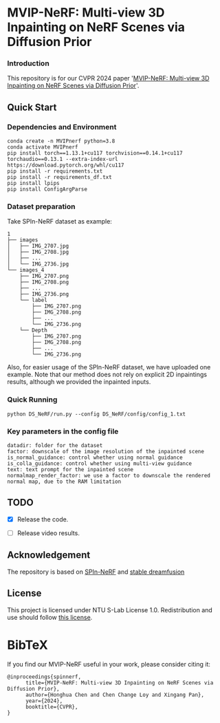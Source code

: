 # MVIP-NeRF: Multi-view 3D Inpainting on NeRF Scenes via Diffusion Prior

### Introduction
This repository is for our CVPR 2024 paper '[MVIP-NeRF: Multi-view 3D Inpainting on NeRF Scenes via Diffusion Prior](https://chenhonghua.github.io/clay.github.io/)'. 

## Quick Start

### Dependencies and Environment
```
conda create -n MVIPnerf python=3.8
conda activate MVIPnerf
pip install torch==1.13.1+cu117 torchvision==0.14.1+cu117 torchaudio==0.13.1 --extra-index-url https://download.pytorch.org/whl/cu117
pip install -r requirements.txt
pip install -r requirements_df.txt
pip install lpips
pip install ConfigArgParse
```

### Dataset preparation
Take SPIn-NeRF dataset as example:
```
1
├── images
│   ├── IMG_2707.jpg
│   ├── IMG_2708.jpg
│   ├── ...
│   └── IMG_2736.jpg
└── images_4
    ├── IMG_2707.png
    ├── IMG_2708.png
    ├── ...
    ├── IMG_2736.png
    └── label
        ├── IMG_2707.png
        ├── IMG_2708.png
        ├── ...
        └── IMG_2736.png
    └── Depth
        ├── IMG_2707.png
        ├── IMG_2708.png
        ├── ...
        └── IMG_2736.png

```
Also, for easier usage of the SPIn-NeRF dataset, we have uploaded one example. Note that our method does not rely on explicit 2D inpaintings results, although we provided the inpainted inputs.

### Quick Running
```
python DS_NeRF/run.py --config DS_NeRF/config/config_1.txt
```

### Key parameters in the config file
```
datadir: folder for the dataset
factor: downscale of the image resolution of the inpainted scene 
is_normal_guidance: control whether using normal guidance
is_colla_guidance: control whether using multi-view guidance
text: text prompt for the inpainted scene
normalmap_render_factor: we use a factor to downscale the rendered normal map, due to the RAM limitation
```

## TODO
- [x] Release the code.
- [ ] Release video results.


## Acknowledgement
The repository is based on [SPIn-NeRF](https://github.com/SamsungLabs/SPIn-NeRF) and [stable dreamfusion](https://github.com/ashawkey/stable-dreamfusion) 

## License
This project is licensed under NTU S-Lab License 1.0. Redistribution and use should follow [this license](https://github.com/chenhonghua/MVIP-NeRF/blob/main/LICENSE).

# BibTeX
If you find our MVIP-NeRF useful in your work, please consider citing it:
```
@inproceedings{spinnerf,
      title={MVIP-NeRF: Multi-view 3D Inpainting on NeRF Scenes via Diffusion Prior}, 
      author={Honghua Chen and Chen Change Loy and Xingang Pan},
      year={2024},
      booktitle={CVPR},
}
```
